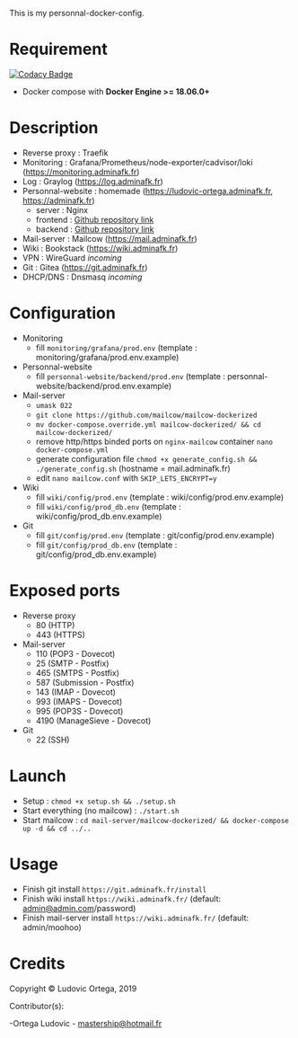 This is my personnal-docker-config.

# Requirement

[![Codacy Badge](https://api.codacy.com/project/badge/Grade/69e259dc570b47b09fcc71b603842863)](https://app.codacy.com/app/M0NsTeRRR/Personnal-docker-config?utm_source=github.com&utm_medium=referral&utm_content=M0NsTeRRR/Personnal-docker-config&utm_campaign=Badge_Grade_Dashboard)

- Docker compose with **Docker Engine >= 18.06.0+**

# Description

- Reverse proxy : Traefik
- Monitoring : Grafana/Prometheus/node-exporter/cadvisor/loki (https://monitoring.adminafk.fr)
- Log : Graylog (https://log.adminafk.fr)
- Personnal-website : homemade (https://ludovic-ortega.adminafk.fr, https://adminafk.fr)
	- server : Nginx
	- frontend : [Github repository link](https://github.com/M0NsTeRRR/Personnal-website/tree/master/frontend)
	- backend : [Github repository link](https://github.com/M0NsTeRRR/Personnal-website/tree/master/backend)
- Mail-server : Mailcow (https://mail.adminafk.fr)
- Wiki : Bookstack (https://wiki.adminafk.fr)
- VPN : WireGuard *incoming*
- Git : Gitea (https://git.adminafk.fr)
- DHCP/DNS : Dnsmasq *incoming*

# Configuration

- Monitoring
	- fill `monitoring/grafana/prod.env` (template : monitoring/grafana/prod.env.example)
- Personnal-website
	- fill `personnal-website/backend/prod.env` (template : personnal-website/backend/prod.env.example)
- Mail-server
	- `umask 022`
	- `git clone https://github.com/mailcow/mailcow-dockerized`
	- `mv docker-compose.override.yml mailcow-dockerized/ && cd mailcow-dockerized/`
	- remove http/https binded ports on `nginx-mailcow` container `nano docker-compose.yml`
	- generate configuration file `chmod +x generate_config.sh && ./generate_config.sh` (hostname = mail.adminafk.fr)
	- edit `nano mailcow.conf` with `SKIP_LETS_ENCRYPT=y`
- Wiki
	- fill `wiki/config/prod.env` (template : wiki/config/prod.env.example)
	- fill `wiki/config/prod_db.env` (template : wiki/config/prod_db.env.example)
- Git
	- fill `git/config/prod.env` (template : git/config/prod.env.example)
	- fill `git/config/prod_db.env` (template : git/config/prod_db.env.example)

# Exposed ports

- Reverse proxy
	- 80 (HTTP)
	- 443 (HTTPS)
- Mail-server
	- 110 (POP3 - Dovecot)
	- 25 (SMTP - Postfix)
	- 465 (SMTPS - Postfix)
	- 587 (Submission - Postfix)
	- 143 (IMAP - Dovecot)
	- 993 (IMAPS - Dovecot)
	- 995 (POP3S - Dovecot)
	- 4190 (ManageSieve - Dovecot)
- Git
	- 22 (SSH)

# Launch

- Setup : `chmod +x setup.sh && ./setup.sh`
- Start everything (no mailcow) : `./start.sh`
- Start mailcow : `cd mail-server/mailcow-dockerized/ && docker-compose up -d && cd ../..`

# Usage
- Finish git install `https://git.adminafk.fr/install`
- Finish wiki install `https://wiki.adminafk.fr/` (default: admin@admin.com/password)
- Finish mail-server install `https://wiki.adminafk.fr/` (default: admin/moohoo)

# Credits

Copyright © Ludovic Ortega, 2019

Contributor(s):

-Ortega Ludovic - mastership@hotmail.fr